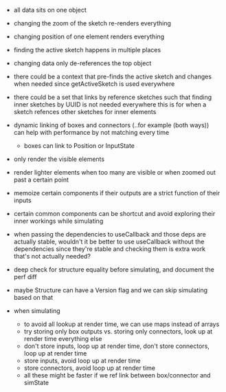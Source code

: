 - all data sits on one object
- changing the zoom of the sketch re-renders everything
- changing position of one element renders everything
- finding the active sketch happens in multiple places
- changing data only de-references the top object
- there could be a context that pre-finds the active sketch and changes when needed since getActiveSketch is used everywhere
- there could be a set that links by reference sketches such that finding inner sketches by UUID is not needed everywhere
  this is for when a sketch refences other sketches for inner elements
- dynamic linking of boxes and connectors (..for example (both ways)) can help with performance by not matching every time
  - boxes can link to Position or InputState
- only render the visible elements
- render lighter elements when too many are visible or when zoomed out past a certain point
- memoize certain components if their outputs are a strict function of their inputs
- certain common components can be shortcut and avoid exploring their inner workings while simulating
- when passing the dependencies to useCallback and those deps are actually stable, wouldn't it be better to use useCallback
  without the dependencies since they're stable and checking them is extra work that's not actually needed?
- deep check for structure equality before simulating, and document the perf diff
- maybe Structure can have a Version flag and we can skip simulating based on that

- when simulating
  - to avoid all lookup at render time, we can use maps instead of arrays
  - try storing only box outputs vs. storing only connectors, look up at render time everything else
  - don't store inputs, loop up at render time, don't store connectors, loop up at render time
  - store inputs, avoid loop up at render time
  - store connectors, avoid loop up at render time
  - all these might be faster if we ref link between box/connector and simState
